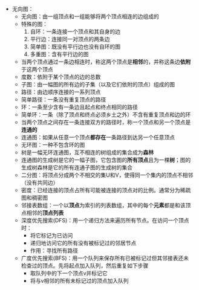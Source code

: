 - 无向图：
    - 无向图：由一组顶点和一组能够将两个顶点相连的边组成的
    - 特殊的图：
        1. 自环：一条连接一个顶点和其自身的边
        2. 平行边：连接同一对顶点的两条边
        3. 简单图：既没有平行边也没有自环的图
        4. 多重图：含有平行边的图
    - 当两个顶点通过一条边相连时，称这两个顶点是**相邻**的，并称这条边**依附**于这两个顶点
    - 度数：依附于某个顶点的边的总数
    - 子图：由一幅图的所有边的子集（以及它们依附的顶点）组成的图
    - 路径：由边顺序连接的一系列顶点
    - 简单路径：一条没有重复顶点的路径
    - 环：一条至少含有一条边且起点和终点相同的路径
    - 简单环：一条（除了顶点和终点必须乡土之外）不含有重复顶点和边的环
    - 当两个顶点之间存在一条连接双方的路径时，称一个顶点和另一个顶点是**连通的**
    - 连通图：如果从任意一个顶点**都存在**一条路径到达另一个任意顶点
    - 无环图：一种不包含环的图
    - 树是一幅无环连通图，互不相连的树组成的集合成为**森林**
    - 连通图的生成树是它的一幅子图，它包含图的**所有顶点**且为一棵**树**；图的生成树森林是它的所有连通子图的生成树的集合
    - 二分图：将顶点分成两个不相交的集U和V，使得同一个集内的顶点不相邻（没有共同边）
    - 密度：已经连接的顶点占所有可能被连接的顶点对的比例。通常分为稀疏图和稠密图
    - 邻接表数组：一个以**顶点**为索引的列表数组，其中的每个**元素**都是和该顶点相邻的**顶点列表**
    - 深度优先搜索(DFS)：用一个递归方法来遍历所有节点。在访问一个顶点时：
        - 将它标记为已访问
        - 递归地访问它的所有没有被标记过的邻居节点
        - 作用：寻找所有路径
    - 广度优先搜索(BFS)：用一个队列来保存所有已被标记过但其邻接表还未检查过的顶点。先将起点加入队列，然后重复如下步骤
        - 取队列中的下一个顶点v并标记它
        - 将与v相邻的所有未标记过的顶点加入队列